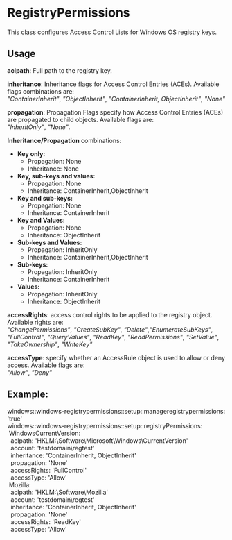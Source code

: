 
RegistryPermissions
========

This class configures Access Control Lists for Windows OS registry keys.


Usage
--------

**aclpath**: Full path to the registry key.

**inheritance**: Inheritance flags for Access Control Entries (ACEs). Available flags combinations are:  
*"ContainerInherit"*, *"ObjectInherit"*, *"ContainerInherit, ObjectInherit"*, *"None"*

**propagation**: Propagation Flags specify how Access Control Entries (ACEs) are propagated to child objects. Available flags are:  
*"InheritOnly"*, *"None"*.

 **Inheritance/Propagation** combinations:

 - **Key only:**
   - Propagation: None
   - Inheritance: None
 - **Key, sub-keys and values:**
   - Propagation: None
   - Inheritance: ContainerInherit,ObjectInherit
 - **Key and sub-keys:**
   - Propagation: None
   - Inheritance: ContainerInherit
 - **Key and Values:**
   - Propagation: None
   - Inheritance: ObjectInherit
 - **Sub-keys and Values:**
   - Propagation: InheritOnly
   - Inheritance: ContainerInherit,ObjectInherit
 - **Sub-keys:**
   - Propagation: InheritOnly
   - Inheritance: ContainerInherit
 - **Values:**
   - Propagation: InheritOnly
   - Inheritance: ObjectInherit

**accessRights**: access control rights to be applied to the registry object. Available rights are:  
*"ChangePermissions"*, *"CreateSubKey"*, *"Delete"*,*"EnumerateSubKeys"*, *"FullControl"*, *"QueryValues"*, *"ReadKey"*, *"ReadPermissions"*, *"SetValue"*, *"TakeOwnership"*, *"WriteKey"*

**accessType**: specify whether an AccessRule object is used to allow or deny access. Available flags are:  
*"Allow"*, *"Deny"*


Example:
--------

windows::windows-registrypermissions::setup::manageregistrypermissions: 'true'  
windows::windows-registrypermissions::setup::registryPermissions:  
&nbsp;WindowsCurrentVersion:  
&nbsp;&nbsp;aclpath: 'HKLM:\Software\Microsoft\Windows\CurrentVersion'  
&nbsp;&nbsp;account: 'testdomain\regtest'  
&nbsp;&nbsp;inheritance: 'ContainerInherit, ObjectInherit'  
&nbsp;&nbsp;propagation: 'None'  
&nbsp;&nbsp;accessRights: 'FullControl'  
&nbsp;&nbsp;accessType: 'Allow'  
&nbsp;Mozilla:  
&nbsp;&nbsp;aclpath: 'HKLM:\Software\Mozilla'  
&nbsp;&nbsp;account: 'testdomain\regtest'  
&nbsp;&nbsp;inheritance: 'ContainerInherit, ObjectInherit'  
&nbsp;&nbsp;propagation: 'None'  
&nbsp;&nbsp;accessRights: 'ReadKey'  
&nbsp;&nbsp;accessType: 'Allow'  

